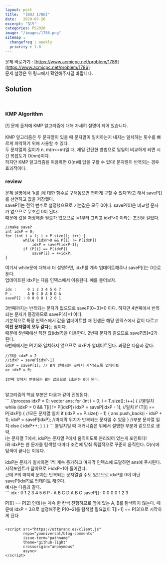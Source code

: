 ```yaml
---
layout: post
title:  "[BOJ 1786]"
date:   2020-07-26
excerpt: "찾기"
categories: PS2020
image: "/images/1786.png"
sitemap :
  changefreq : weekly
  priority : 1.0
---
```

문제 바로가기 : [https://www.acmicpc.net/problem/1786](https://www.acmicpc.net/problem/1786)<br>
문제 설명은 위 링크에서 확인해주시길 바랍니다.<br>

## Solution
<script src="https://gist.github.com/yooniversal/0aacdc0f2d6e40970807eed7c0eff9b8.js"></script>
<br>

### KMP Algorithm

[!] 문제 출처에 KMP 알고리즘에 대해 자세히 설명이 되어 있습니다.<br>
<br>
KMP 알고리즘은 두 문자열이 있을 때 문자열이 일치하는지 내지는 일치하는 횟수를 빠르게 파악하기 위해 사용할 수 있다.<br>
두 문자열의 길이가 n, m(n<=m)일 때, 제일 간단한 방법으로 일일이 비교하게 되면 시간 복잡도가 O(nm)이다.<br>
하지만 KMP 알고리즘을 이용하면 O(n)에 답을 구할 수 있다! 문자열이 반복되는 경우 효과적이다.<br>

### review

문제 설명에서 'k를 j에 대한 함수로 구해놓으면 편하게 구할 수 있다'라고 해서 saveP[]를 선언하고 값을 저장했다.<br>
saveP[]는 전역 변수로 설정했으므로 기본값은 모두 0이다. saveP[0]은 비교할 문자가 없으므로 무조건 0이 된다.<br>
때문에 값을 저장해줄 필요가 없으므로 i=1부터 그리고 idxP>0 이라는 조건을 걸었다.<br>
```
//make saveP
int idxP = 0;
for (int i = 1; i < P.size(); i++) {
		while (idxP>0 && P[i] != P[idxP])
			idxP = saveP[idxP-1];
		if (P[i] == P[idxP])
			saveP[i] = ++idxP;
}
```
여기서 while문에 대해서 더 설명하면, idxP를 계속 업데이트해주나 saveP[i]는 0으로 둔다.<br>
업데이트된 idxP는 다음 인덱스에서 이용된다. 예를 들어보자.<br>
```
idx :     0 1 2 3 4 5 6 7
P :       A B C D A B D A
saveP[] : 0 0 0 0 1 2 0 1
```
3번째까지는 반복되는 문자가 없으므로 saveP[0~3]=0 이다. 하지만 4번째에서 반복되는 문자가 등장하므로 saveP[4]=1 이다.<br>
기본적으로 특정 인덱스에서 값을 업데이트할 때 컨셉은 해당 인덱스에서 값이 다르고 <strong>이전 문자열이 모두 같다</strong>는 점이다.<br>
때문에 5번째에선 직전 값(idxP)을 이용한다. 2번째 문자와 같으므로 saveP[5]=2가 된다.<br>
6번째에서는 P[2]와 일치하지 않으므로 idxP가 업데이트된다. 과정은 다음과 같다.<br>
```
//처음 idxP = 2
//idxP = saveP[idxP-1]
idxP = saveP[1]; // B가 반복되는 곳에서 시작되도록 업데이트
=> idxP = 0;

1번째 앞에서 반복되는 B는 없으므로 idxP는 0이 된다.
```
<br>
알고리즘의 핵심 부분은 다음과 같이 진행된다.<br>
```
//process
idxP = 0;
vector<int> ans;
for (int i = 0; i < T.size(); i++) {
	//불일치
	while (idxP > 0 && T[i] != P[idxP])
		idxP = saveP[idxP - 1];
	//일치
	if (T[i] == P[idxP]) {
		//모든 문자열 일치
		if (idxP == P.size() - 1) {
			ans.push_back(i - idxP + 1);
			idxP = saveP[idxP]; //마지막 위치가 반복되는 문자일 수 있음
		}
		//부분 문자열 일치
		else {
			idxP++;
		}
	}
}
```
불일치일 때 매커니즘은 위에서 설명한 부분과 같으므로 생략.<br>
i는 문자열 T에서, idxP는 문자열 P에서 움직이도록 분리되어 있는게 포인트다!<br>
i와 idxP는 한 문자를 탐색할 때마다 조건에 맞춰 독립적으로 꾸준히 움직인다. O(n)에 탐색이 끝나는 이유다.<Br>
<br>
idxP는 문자가 일치하면 1씩 계속 증가하고 마지막 인덱스에 도달하면 ans에 푸시된다.<br>
시작포인트가 답이므로 i-idxP+1이 들어간다.<br>
근데 P의 마지막 문자는 반복되는 문자열일 수도 있으므로 idxP를 0이 아닌 saveP[idxP]로 업데이트 해준다.<br>
예시는 다음과 같다.<br>
```
idx :     0 1 2 3 4 5 6
P :       A B C D A B C
saveP[] : 0 0 0 0 1 2 3

P[6] == P[2] 인데 i는 계속 한 칸씩 진행하므로 앞에 있는 A, B를 탐색하지 않는다.
때문에 idxP = 3으로 설정해주면 P[0~2]를 탐색할 필요없이 T[i+1] == P[3]으로 시작하게 된다.
```

<script src="https://utteranc.es/client.js"
        repo="yooniversal/blog-comments"
        issue-term="pathname"
        theme="github-light"
        crossorigin="anonymous"
        async>
</script>
